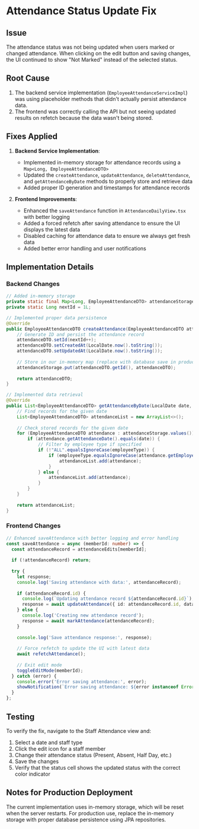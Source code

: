 # Attendance Status Update Fix

## Issue
The attendance status was not being updated when users marked or changed attendance. When clicking on the edit button and saving changes, the UI continued to show "Not Marked" instead of the selected status.

## Root Cause
1. The backend service implementation (`EmployeeAttendanceServiceImpl`) was using placeholder methods that didn't actually persist attendance data.
2. The frontend was correctly calling the API but not seeing updated results on refetch because the data wasn't being stored.

## Fixes Applied

1. **Backend Service Implementation**:
   - Implemented in-memory storage for attendance records using a `Map<Long, EmployeeAttendanceDTO>`
   - Updated the `createAttendance`, `updateAttendance`, `deleteAttendance`, and `getAttendanceByDate` methods to properly store and retrieve data
   - Added proper ID generation and timestamps for attendance records

2. **Frontend Improvements**:
   - Enhanced the `saveAttendance` function in `AttendanceDailyView.tsx` with better logging
   - Added a forced refetch after saving attendance to ensure the UI displays the latest data
   - Disabled caching for attendance data to ensure we always get fresh data
   - Added better error handling and user notifications

## Implementation Details

### Backend Changes
```java
// Added in-memory storage
private static final Map<Long, EmployeeAttendanceDTO> attendanceStorage = new HashMap<>();
private static Long nextId = 1L;

// Implemented proper data persistence
@Override
public EmployeeAttendanceDTO createAttendance(EmployeeAttendanceDTO attendanceDTO) {
    // Generate ID and persist the attendance record
    attendanceDTO.setId(nextId++);
    attendanceDTO.setCreatedAt(LocalDate.now().toString());
    attendanceDTO.setUpdatedAt(LocalDate.now().toString());
    
    // Store in our in-memory map (replace with database save in production)
    attendanceStorage.put(attendanceDTO.getId(), attendanceDTO);
    
    return attendanceDTO;
}

// Implemented data retrieval
@Override
public List<EmployeeAttendanceDTO> getAttendanceByDate(LocalDate date, String employeeType) {
    // Find records for the given date
    List<EmployeeAttendanceDTO> attendanceList = new ArrayList<>();
    
    // Check stored records for the given date
    for (EmployeeAttendanceDTO attendance : attendanceStorage.values()) {
        if (attendance.getAttendanceDate().equals(date)) {
            // Filter by employee type if specified
            if (!"ALL".equalsIgnoreCase(employeeType)) {
                if (employeeType.equalsIgnoreCase(attendance.getEmployeeType())) {
                    attendanceList.add(attendance);
                }
            } else {
                attendanceList.add(attendance);
            }
        }
    }
    
    return attendanceList;
}
```

### Frontend Changes
```typescript
// Enhanced saveAttendance with better logging and error handling
const saveAttendance = async (memberId: number) => {
  const attendanceRecord = attendanceEdits[memberId];
  
  if (!attendanceRecord) return;
  
  try {
    let response;
    console.log('Saving attendance with data:', attendanceRecord);
    
    if (attendanceRecord.id) {
      console.log(`Updating attendance record ${attendanceRecord.id}`);
      response = await updateAttendance({ id: attendanceRecord.id, data: attendanceRecord });
    } else {
      console.log('Creating new attendance record');
      response = await markAttendance(attendanceRecord);
    }
    
    console.log('Save attendance response:', response);
    
    // Force refetch to update the UI with latest data
    await refetchAttendance();
    
    // Exit edit mode
    toggleEditMode(memberId);
  } catch (error) {
    console.error('Error saving attendance:', error);
    showNotification(`Error saving attendance: ${error instanceof Error ? error.message : 'Unknown error'}`, 'error');
  }
};
```

## Testing
To verify the fix, navigate to the Staff Attendance view and:
1. Select a date and staff type
2. Click the edit icon for a staff member
3. Change their attendance status (Present, Absent, Half Day, etc.)
4. Save the changes
5. Verify that the status cell shows the updated status with the correct color indicator

## Notes for Production Deployment
The current implementation uses in-memory storage, which will be reset when the server restarts. For production use, replace the in-memory storage with proper database persistence using JPA repositories.
